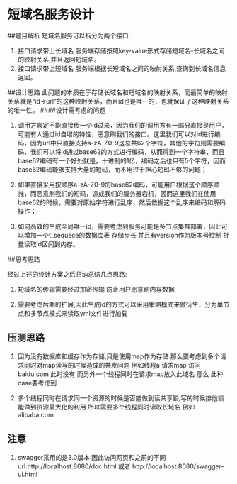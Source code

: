 # 短域名服务设计

##题目解析
短域名服务可以拆分为两个接口:
1. 接口请求带上长域名 服务端存储按照key-value形式存储短域名-长域名之间的映射关系,并且返回短域名。
2. 接口请求带上短域名 服务端根据长短域名之间的映射关系,查询到长域名信息 返回。

##设计思路
此问题的本质在于存储长域名和短域名的映射关系，而最简单的映射关系就是“id->url”的这种映射关系，而且id也是唯一的，也就保证了这种映射关系的唯一性。
####设计需考虑的问题
1. 调用方肯定不能直接传一个id过来，因为我们的调用方有一部分直接是用户，可能有人通过id自增的特性，恶意刷我们的接口。这里我们可以对id进行编码，因为url中只直接支持a-zA-Z0-9这总共62个字符，其他的字符则需要编码，我们可以将id通过base62的方式进行编码，从而得到一个字符串，而且base62编码有一个好处就是，十进制的1亿，编码之后也只有5个字符，因而base62编码能够支持大量的短码，而不用过于担心短码不够的问题；

2. 如果直接采用按顺序a-zA-Z0-9的base62编码，可能用户根据这个顺序顺推，而恶意刷我们的短码，造成我们的服务器宕机，因而这里我们在使用base62的时候，需要对原始字符进行乱序，然后依据这个乱序来编码和解码操作；

3. 如何高效的生成全局唯一id，需要考虑到服务可能是多节点集群部署，因此可以增加一个t_sequece的数据库表 存储步长 并且有version作为版本号控制 批量读取id区间到内存。


##思考思路

经过上述的设计方案之后归纳总结几点思路:

1. 短域名的传输需要经过加密传输 防止用户恶意刷内存数据

2. 需要考虑后期的扩展,因此生成id的方式可以采用策略模式来做衍生，分为单节点和多节点模式来读取yml文件进行加载



## 压测思路
1. 因为没有数据库和缓存作为存储,只是使用map作为存储 那么要考虑到多个请求同时对map读写的时候造成的并发问题 例如线程a 请求map 访问 baidu.com  此时没有 而另外一个线程同时在请求map放入此域名
那么 此种case要考虑到
   
2. 多个线程同时在请求同一个资源的时候是否能做到读共享锁,写的时候排他锁 能做到资源最大化的利用 所以需要多个线程同时读取长域名 例如alibaba.com




## 注意

1. swagger采用的是3.0版本 因此访问网页和之前的不同 url:http://localhost:8080/doc.html 或者 http://localhost:8080/swagger-ui.html
